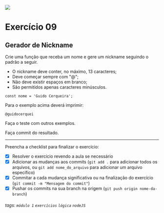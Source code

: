 ![](https://i.imgur.com/xG74tOh.png)

# Exercício 09

## Gerador de Nickname

Crie uma função que receba um nome e gere um nickname seguindo o padrão a seguir.

- O nickname deve conter, no máximo, 13 caracteres;
- Deve começar sempre com "@";
- Não deve existir espaços em branco;
- São permitidos apenas caracteres minúsculos.

```javascript=
const nome = 'Guido Cerqueira';
```

Para o exemplo acima deverá imprimir:

```
@guidocerquei
```

Faça o teste com outros exemplos.

Faça commit do resultado.

---

Preencha a checklist para finalizar o exercício:

- [x] Resolver o exercício revendo a aula se necessário
- [x] Adicionar as mudanças aos commits (`git add .` para adicionar todos os arquivos, ou `git add nome_do_arquivo` para adicionar um arquivo específico)
- [x] Commitar a cada mudança significativa ou na finalização do exercício (`git commit -m "Mensagem do commit"`)
- [x] Pushar os commits na sua branch na origem (`git push origin nome-da-branch`)

###### tags: `módulo 1` `exercícios` `lógica` `nodeJS`
